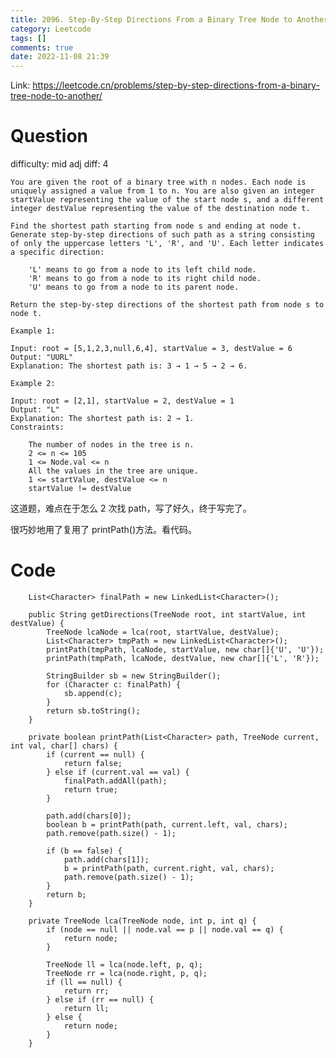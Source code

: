 ```yaml
---
title: 2096. Step-By-Step Directions From a Binary Tree Node to Another
category: Leetcode
tags: []
comments: true
date: 2022-11-08 21:39
---
```



Link: https://leetcode.cn/problems/step-by-step-directions-from-a-binary-tree-node-to-another/

# Question

difficulty: mid
adj diff: 4

    You are given the root of a binary tree with n nodes. Each node is uniquely assigned a value from 1 to n. You are also given an integer startValue representing the value of the start node s, and a different integer destValue representing the value of the destination node t.

    Find the shortest path starting from node s and ending at node t. Generate step-by-step directions of such path as a string consisting of only the uppercase letters 'L', 'R', and 'U'. Each letter indicates a specific direction:

    	'L' means to go from a node to its left child node.
    	'R' means to go from a node to its right child node.
    	'U' means to go from a node to its parent node.

    Return the step-by-step directions of the shortest path from node s to node t.

    Example 1:

    Input: root = [5,1,2,3,null,6,4], startValue = 3, destValue = 6
    Output: "UURL"
    Explanation: The shortest path is: 3 → 1 → 5 → 2 → 6.

    Example 2:

    Input: root = [2,1], startValue = 2, destValue = 1
    Output: "L"
    Explanation: The shortest path is: 2 → 1.
    Constraints:

    	The number of nodes in the tree is n.
    	2 <= n <= 105
    	1 <= Node.val <= n
    	All the values in the tree are unique.
    	1 <= startValue, destValue <= n
    	startValue != destValue

这道题，难点在于怎么 2 次找 path，写了好久，终于写完了。

很巧妙地用了复用了 printPath()方法。看代码。

# Code

```
    List<Character> finalPath = new LinkedList<Character>();

    public String getDirections(TreeNode root, int startValue, int destValue) {
        TreeNode lcaNode = lca(root, startValue, destValue);
        List<Character> tmpPath = new LinkedList<Character>();
        printPath(tmpPath, lcaNode, startValue, new char[]{'U', 'U'});
        printPath(tmpPath, lcaNode, destValue, new char[]{'L', 'R'});

        StringBuilder sb = new StringBuilder();
        for (Character c: finalPath) {
            sb.append(c);
        }
        return sb.toString();
    }

    private boolean printPath(List<Character> path, TreeNode current, int val, char[] chars) {
        if (current == null) {
            return false;
        } else if (current.val == val) {
            finalPath.addAll(path);
            return true;
        }

        path.add(chars[0]);
        boolean b = printPath(path, current.left, val, chars);
        path.remove(path.size() - 1);

        if (b == false) {
            path.add(chars[1]);
            b = printPath(path, current.right, val, chars);
            path.remove(path.size() - 1);
        }
        return b;
    }

    private TreeNode lca(TreeNode node, int p, int q) {
        if (node == null || node.val == p || node.val == q) {
            return node;
        }

        TreeNode ll = lca(node.left, p, q);
        TreeNode rr = lca(node.right, p, q);
        if (ll == null) {
            return rr;
        } else if (rr == null) {
            return ll;
        } else {
            return node;
        }
    }
```
